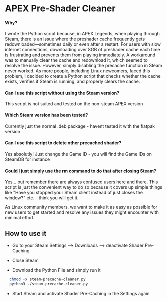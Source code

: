 
# APEX Pre-Shader Cleaner






#### Why?

I wrote the Python script because, in APEX Legends, when playing through Steam, there is an issue where the preshader cache frequently gets redownloaded—sometimes daily or even after a restart. For users with slow internet connections, downloading over 8GB of preshader cache each time is frustrating and prevents them from playing immediately. A workaround was to manually clear the cache and redownload it, which seemed to resolve the issue. However, simply disabling the precache function in Steam never worked. As more people, including Linux newcomers, faced this problem, I decided to create a Python script that checks whether the cache exists, verifies if Steam is running, and properly clears the cache.

#### Can I use this script without using the Steam version?

This script is not suited and tested on the non-steam APEX version


#### Which Steam version has been tested?

Currently just the normal .deb package - havent tested it with the flatpak version

#### Can I use this script to delete other precached shader?

Yes absolutly! Just change the Game ID - you will find the Game IDs on SteamDB for instance

#### Could I just simply use the rm command to do that after closing Steam?

Yes... but remember there are always confused users here and there. This script is just the convenient way to do so because it covers up simple things like "Have you stopped your Steam client instead of just closes the window?" etc. - think you will get it.

As Linux community members, we want to make it as easy as possible for new users to get started and resolve any issues they might encounter with minimal effort.




## How to use it

- Go to your Steam Settings --> Downloads --> deactivate Shader Pre-Caching

- Close Steam

- Download the Python File and simply run it

```bash
  chmod +x steam-precache-cleaner.py
  python3 ./steam-precache-cleaner.py
```


- Start Steam and activate Shader Pre-Caching in the Settings again
